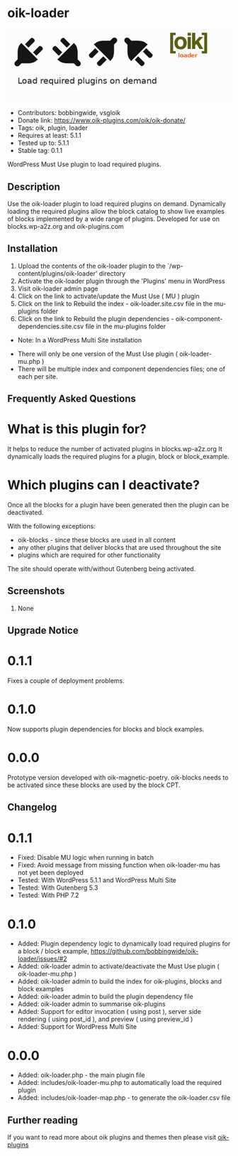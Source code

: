 # oik-loader 
![banner](https://raw.githubusercontent.com/bobbingwide/oik-loader/master/assets/oik-loader-banner-772x250.jpg)
* Contributors: bobbingwide, vsgloik
* Donate link: https://www.oik-plugins.com/oik/oik-donate/
* Tags: oik, plugin, loader
* Requires at least: 5.1.1
* Tested up to: 5.1.1
* Stable tag: 0.1.1

WordPress Must Use plugin to load required plugins.

## Description 
Use the oik-loader plugin to load required plugins on demand.
Dynamically loading the required plugins allow the block catalog to show live examples of blocks implemented by a wide range of plugins.
Developed for use on blocks.wp-a2z.org and oik-plugins.com

## Installation 
1. Upload the contents of the oik-loader plugin to the `/wp-content/plugins/oik-loader' directory
1. Activate the oik-loader plugin through the 'Plugins' menu in WordPress
1. Visit oik-loader admin page
1. Click on the link to activate/update the Must Use ( MU ) plugin
1. Click on the link to Rebuild the index - oik-loader.site.csv file in the mu-plugins folder
1. Click on the link to Rebuild the plugin dependencies - oik-component-dependencies.site.csv file in the mu-plugins folder

* Note: In a WordPress Multi Site installation
- There will only be one version of the Must Use plugin ( oik-loader-mu.php )
- There will be multiple index and component dependencies files; one of each per site.


## Frequently Asked Questions 

# What is this plugin for? 
It helps to reduce the number of activated plugins in blocks.wp-a2z.org
It dynamically loads the required plugins for a plugin, block or block_example.

# Which plugins can I deactivate? 
Once all the blocks for a plugin have been generated then the plugin can be deactivated.

With the following exceptions:
- oik-blocks - since these blocks are used in all content
- any other plugins that deliver blocks that are used throughout the site
- plugins which are required for other functionality


The site should operate with/without Gutenberg being activated.


## Screenshots 
1. None

## Upgrade Notice 
# 0.1.1 
Fixes a couple of deployment problems.

# 0.1.0
Now supports plugin dependencies for blocks and block examples.

# 0.0.0 
Prototype version developed with oik-magnetic-poetry.
oik-blocks needs to be activated since these blocks are used by the block CPT.

## Changelog 
# 0.1.1 
* Fixed: Disable MU logic when running in batch
* Fixed: Avoid message from missing function when oik-loader-mu has not yet been deployed
* Tested: With WordPress 5.1.1 and WordPress Multi Site
* Tested: With Gutenberg 5.3
* Tested: With PHP 7.2

# 0.1.0 
* Added: Plugin dependency logic to dynamically load required plugins for a block / block example, https://github.com/bobbingwide/oik-loader/issues/#2
* Added: oik-loader admin to activate/deactivate the Must Use plugin ( oik-loader-mu.php )
* Added: oik-loader admin to build the index for oik-plugins, blocks and block examples
* Added: oik-loader admin to build the plugin dependency file
* Added: oik-loader admin to summarise oik-plugins
* Added: Support for editor invocation ( using post ), server side rendering ( using post_id ), and preview ( using preview_id )
* Added: Support for WordPress Multi Site

# 0.0.0 
* Added: oik-loader.php - the main plugin file
* Added: includes/oik-loader-mu.php to automatically load the required plugin
* Added: includes/oik-loader-map.php - to generate the oik-loader.csv file

## Further reading 
If you want to read more about oik plugins and themes then please visit
[oik-plugins](https://www.oik-plugins.com/)



